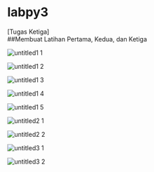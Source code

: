 # labpy3
[Tugas Ketiga]                                                                                                                                      
##Membuat Latihan Pertama, Kedua, dan Ketiga


![untitled1 1](https://user-images.githubusercontent.com/46746119/53140226-a92f0480-35be-11e9-9dcc-1a68a9f9e63f.jpg)


![untitled1 2](https://user-images.githubusercontent.com/46746119/53140227-a9c79b00-35be-11e9-9930-60338d0cefd2.jpg)


![untitled1 3](https://user-images.githubusercontent.com/46746119/53140228-a9c79b00-35be-11e9-96b9-a1d43ec07484.jpg)


![untitled1 4](https://user-images.githubusercontent.com/46746119/53140231-aa603180-35be-11e9-8dd6-7c4df75094fd.jpg)


![untitled1 5](https://user-images.githubusercontent.com/46746119/53140232-aa603180-35be-11e9-927f-26d4f4316a26.jpg)


![untitled2 1](https://user-images.githubusercontent.com/46746119/53140234-aaf8c800-35be-11e9-8685-f41bc40628cb.jpg)


![untitled2 2](https://user-images.githubusercontent.com/46746119/53140236-aaf8c800-35be-11e9-9260-2a440d9ad99b.jpg)


![untitled3 1](https://user-images.githubusercontent.com/46746119/53140239-ab915e80-35be-11e9-9ee3-aac102ae0b6f.jpg)


![untitled3 2](https://user-images.githubusercontent.com/46746119/53140240-ab915e80-35be-11e9-9353-f65a856d31ee.jpg)
